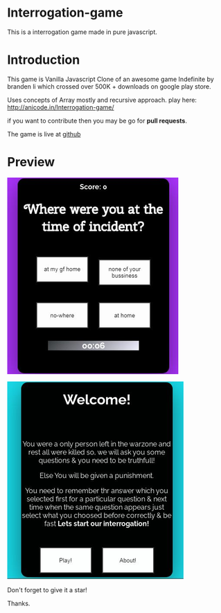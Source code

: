 # Interrogation-game

This is a interrogation game made in pure javascript.

# Introduction

This game is Vanilla Javascript Clone of an awesome game Indefinite by branden li which crossed over 500K + downloads on google play store.

Uses concepts of Array mostly and recursive approach.
play here: http://anicode.in/Interrogation-game/

if you want to contribute then you may be go for **pull requests**.

The game is live at [github](https://abhiprojectz.github.io/Interrogation-game/)

# Preview 

![](Capturedwidiwyd.JPG)


![](edhejhjehe.JPG)


Don't forget to give it a star!

Thanks.
